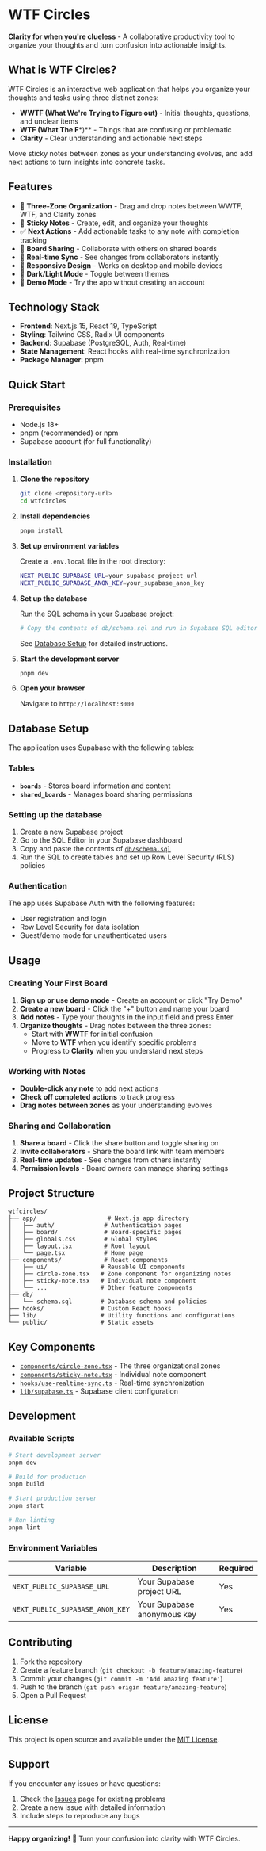# WTF Circles

**Clarity for when you're clueless** - A collaborative productivity tool to organize your thoughts and turn confusion into actionable insights.

## What is WTF Circles?

WTF Circles is an interactive web application that helps you organize your thoughts and tasks using three distinct zones:

- **WWTF (What We're Trying to Figure out)** - Initial thoughts, questions, and unclear items
- **WTF (What The F***)** - Things that are confusing or problematic  
- **Clarity** - Clear understanding and actionable next steps

Move sticky notes between zones as your understanding evolves, and add next actions to turn insights into concrete tasks.

## Features

- 🎯 **Three-Zone Organization** - Drag and drop notes between WWTF, WTF, and Clarity zones
- 📝 **Sticky Notes** - Create, edit, and organize your thoughts
- ✅ **Next Actions** - Add actionable tasks to any note with completion tracking
- 👥 **Board Sharing** - Collaborate with others on shared boards
- 🔄 **Real-time Sync** - See changes from collaborators instantly
- 📱 **Responsive Design** - Works on desktop and mobile devices
- 🎨 **Dark/Light Mode** - Toggle between themes
- 🚀 **Demo Mode** - Try the app without creating an account

## Technology Stack

- **Frontend**: Next.js 15, React 19, TypeScript
- **Styling**: Tailwind CSS, Radix UI components
- **Backend**: Supabase (PostgreSQL, Auth, Real-time)
- **State Management**: React hooks with real-time synchronization
- **Package Manager**: pnpm

## Quick Start

### Prerequisites

- Node.js 18+ 
- pnpm (recommended) or npm
- Supabase account (for full functionality)

### Installation

1. **Clone the repository**
   ```bash
   git clone <repository-url>
   cd wtfcircles
   ```

2. **Install dependencies**
   ```bash
   pnpm install
   ```

3. **Set up environment variables**
   
   Create a `.env.local` file in the root directory:
   ```bash
   NEXT_PUBLIC_SUPABASE_URL=your_supabase_project_url
   NEXT_PUBLIC_SUPABASE_ANON_KEY=your_supabase_anon_key
   ```

4. **Set up the database**
   
   Run the SQL schema in your Supabase project:
   ```bash
   # Copy the contents of db/schema.sql and run in Supabase SQL editor
   ```
   
   See [Database Setup](#database-setup) for detailed instructions.

5. **Start the development server**
   ```bash
   pnpm dev
   ```

6. **Open your browser**
   
   Navigate to `http://localhost:3000`

## Database Setup

The application uses Supabase with the following tables:

### Tables

- **`boards`** - Stores board information and content
- **`shared_boards`** - Manages board sharing permissions

### Setting up the database

1. Create a new Supabase project
2. Go to the SQL Editor in your Supabase dashboard
3. Copy and paste the contents of [`db/schema.sql`](./db/schema.sql)
4. Run the SQL to create tables and set up Row Level Security (RLS) policies

### Authentication

The app uses Supabase Auth with the following features:
- User registration and login
- Row Level Security for data isolation
- Guest/demo mode for unauthenticated users

## Usage

### Creating Your First Board

1. **Sign up or use demo mode** - Create an account or click "Try Demo"
2. **Create a new board** - Click the "+" button and name your board
3. **Add notes** - Type your thoughts in the input field and press Enter
4. **Organize thoughts** - Drag notes between the three zones:
   - Start with **WWTF** for initial confusion
   - Move to **WTF** when you identify specific problems  
   - Progress to **Clarity** when you understand next steps

### Working with Notes

- **Double-click any note** to add next actions
- **Check off completed actions** to track progress
- **Drag notes between zones** as your understanding evolves

### Sharing and Collaboration

1. **Share a board** - Click the share button and toggle sharing on
2. **Invite collaborators** - Share the board link with team members
3. **Real-time updates** - See changes from others instantly
4. **Permission levels** - Board owners can manage sharing settings

## Project Structure

```
wtfcircles/
├── app/                    # Next.js app directory
│   ├── auth/              # Authentication pages
│   ├── board/             # Board-specific pages
│   ├── globals.css        # Global styles
│   ├── layout.tsx         # Root layout
│   └── page.tsx           # Home page
├── components/            # React components
│   ├── ui/               # Reusable UI components
│   ├── circle-zone.tsx   # Zone component for organizing notes
│   ├── sticky-note.tsx   # Individual note component
│   └── ...               # Other feature components
├── db/
│   └── schema.sql        # Database schema and policies
├── hooks/                # Custom React hooks
├── lib/                  # Utility functions and configurations
└── public/               # Static assets
```

## Key Components

- [`components/circle-zone.tsx`](./components/circle-zone.tsx) - The three organizational zones
- [`components/sticky-note.tsx`](./components/sticky-note.tsx) - Individual note component
- [`hooks/use-realtime-sync.ts`](./hooks/use-realtime-sync.ts) - Real-time synchronization
- [`lib/supabase.ts`](./lib/supabase.ts) - Supabase client configuration

## Development

### Available Scripts

```bash
# Start development server
pnpm dev

# Build for production
pnpm build

# Start production server
pnpm start

# Run linting
pnpm lint
```

### Environment Variables

| Variable | Description | Required |
|----------|-------------|----------|
| `NEXT_PUBLIC_SUPABASE_URL` | Your Supabase project URL | Yes |
| `NEXT_PUBLIC_SUPABASE_ANON_KEY` | Your Supabase anonymous key | Yes |

## Contributing

1. Fork the repository
2. Create a feature branch (`git checkout -b feature/amazing-feature`)
3. Commit your changes (`git commit -m 'Add amazing feature'`)
4. Push to the branch (`git push origin feature/amazing-feature`)
5. Open a Pull Request

## License

This project is open source and available under the [MIT License](LICENSE).

## Support

If you encounter any issues or have questions:

1. Check the [Issues](../../issues) page for existing problems
2. Create a new issue with detailed information
3. Include steps to reproduce any bugs

---

**Happy organizing!** 🎯 Turn your confusion into clarity with WTF Circles.